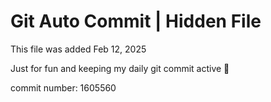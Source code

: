 # Git Auto Commit | Hidden File

This file was added Feb 12, 2025

Just for fun and keeping my daily git commit active 🤪

commit number: 1605560
